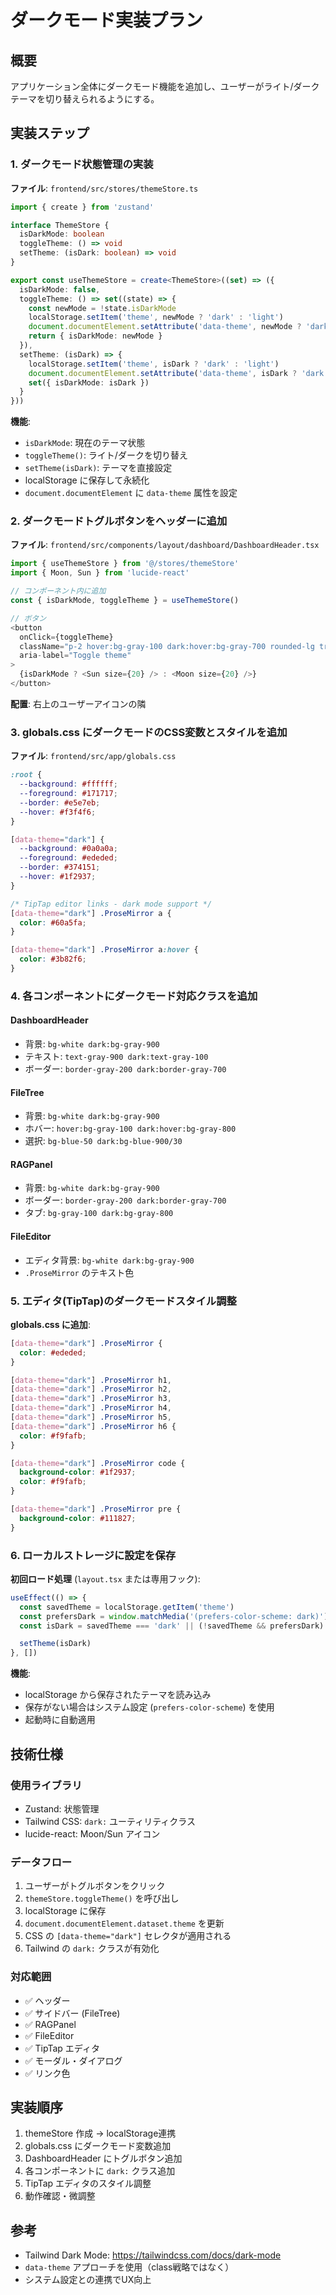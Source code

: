 # ダークモード実装プラン

## 概要

アプリケーション全体にダークモード機能を追加し、ユーザーがライト/ダークテーマを切り替えられるようにする。

## 実装ステップ

### 1. ダークモード状態管理の実装

**ファイル**: `frontend/src/stores/themeStore.ts`

```typescript
import { create } from 'zustand'

interface ThemeStore {
  isDarkMode: boolean
  toggleTheme: () => void
  setTheme: (isDark: boolean) => void
}

export const useThemeStore = create<ThemeStore>((set) => ({
  isDarkMode: false,
  toggleTheme: () => set((state) => {
    const newMode = !state.isDarkMode
    localStorage.setItem('theme', newMode ? 'dark' : 'light')
    document.documentElement.setAttribute('data-theme', newMode ? 'dark' : 'light')
    return { isDarkMode: newMode }
  }),
  setTheme: (isDark) => {
    localStorage.setItem('theme', isDark ? 'dark' : 'light')
    document.documentElement.setAttribute('data-theme', isDark ? 'dark' : 'light')
    set({ isDarkMode: isDark })
  }
}))
```

**機能**:
- `isDarkMode`: 現在のテーマ状態
- `toggleTheme()`: ライト/ダークを切り替え
- `setTheme(isDark)`: テーマを直接設定
- localStorage に保存して永続化
- `document.documentElement` に `data-theme` 属性を設定

### 2. ダークモードトグルボタンをヘッダーに追加

**ファイル**: `frontend/src/components/layout/dashboard/DashboardHeader.tsx`

```typescript
import { useThemeStore } from '@/stores/themeStore'
import { Moon, Sun } from 'lucide-react'

// コンポーネント内に追加
const { isDarkMode, toggleTheme } = useThemeStore()

// ボタン
<button
  onClick={toggleTheme}
  className="p-2 hover:bg-gray-100 dark:hover:bg-gray-700 rounded-lg transition-colors"
  aria-label="Toggle theme"
>
  {isDarkMode ? <Sun size={20} /> : <Moon size={20} />}
</button>
```

**配置**: 右上のユーザーアイコンの隣

### 3. globals.css にダークモードのCSS変数とスタイルを追加

**ファイル**: `frontend/src/app/globals.css`

```css
:root {
  --background: #ffffff;
  --foreground: #171717;
  --border: #e5e7eb;
  --hover: #f3f4f6;
}

[data-theme="dark"] {
  --background: #0a0a0a;
  --foreground: #ededed;
  --border: #374151;
  --hover: #1f2937;
}

/* TipTap editor links - dark mode support */
[data-theme="dark"] .ProseMirror a {
  color: #60a5fa;
}

[data-theme="dark"] .ProseMirror a:hover {
  color: #3b82f6;
}
```

### 4. 各コンポーネントにダークモード対応クラスを追加

#### DashboardHeader
- 背景: `bg-white dark:bg-gray-900`
- テキスト: `text-gray-900 dark:text-gray-100`
- ボーダー: `border-gray-200 dark:border-gray-700`

#### FileTree
- 背景: `bg-white dark:bg-gray-900`
- ホバー: `hover:bg-gray-100 dark:hover:bg-gray-800`
- 選択: `bg-blue-50 dark:bg-blue-900/30`

#### RAGPanel
- 背景: `bg-white dark:bg-gray-900`
- ボーダー: `border-gray-200 dark:border-gray-700`
- タブ: `bg-gray-100 dark:bg-gray-800`

#### FileEditor
- エディタ背景: `bg-white dark:bg-gray-900`
- `.ProseMirror` のテキスト色

### 5. エディタ(TipTap)のダークモードスタイル調整

**globals.css に追加**:

```css
[data-theme="dark"] .ProseMirror {
  color: #ededed;
}

[data-theme="dark"] .ProseMirror h1,
[data-theme="dark"] .ProseMirror h2,
[data-theme="dark"] .ProseMirror h3,
[data-theme="dark"] .ProseMirror h4,
[data-theme="dark"] .ProseMirror h5,
[data-theme="dark"] .ProseMirror h6 {
  color: #f9fafb;
}

[data-theme="dark"] .ProseMirror code {
  background-color: #1f2937;
  color: #f9fafb;
}

[data-theme="dark"] .ProseMirror pre {
  background-color: #111827;
}
```

### 6. ローカルストレージに設定を保存

**初回ロード処理** (`layout.tsx` または専用フック):

```typescript
useEffect(() => {
  const savedTheme = localStorage.getItem('theme')
  const prefersDark = window.matchMedia('(prefers-color-scheme: dark)').matches
  const isDark = savedTheme === 'dark' || (!savedTheme && prefersDark)

  setTheme(isDark)
}, [])
```

**機能**:
- localStorage から保存されたテーマを読み込み
- 保存がない場合はシステム設定 (`prefers-color-scheme`) を使用
- 起動時に自動適用

## 技術仕様

### 使用ライブラリ
- Zustand: 状態管理
- Tailwind CSS: `dark:` ユーティリティクラス
- lucide-react: Moon/Sun アイコン

### データフロー
1. ユーザーがトグルボタンをクリック
2. `themeStore.toggleTheme()` を呼び出し
3. localStorage に保存
4. `document.documentElement.dataset.theme` を更新
5. CSS の `[data-theme="dark"]` セレクタが適用される
6. Tailwind の `dark:` クラスが有効化

### 対応範囲
- ✅ ヘッダー
- ✅ サイドバー (FileTree)
- ✅ RAGPanel
- ✅ FileEditor
- ✅ TipTap エディタ
- ✅ モーダル・ダイアログ
- ✅ リンク色

## 実装順序

1. themeStore 作成 → localStorage連携
2. globals.css にダークモード変数追加
3. DashboardHeader にトグルボタン追加
4. 各コンポーネントに `dark:` クラス追加
5. TipTap エディタのスタイル調整
6. 動作確認・微調整

## 参考

- Tailwind Dark Mode: https://tailwindcss.com/docs/dark-mode
- `data-theme` アプローチを使用（class戦略ではなく）
- システム設定との連携でUX向上
